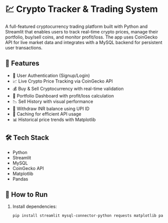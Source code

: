 # 💹 Crypto Tracker & Trading System

A full-featured cryptocurrency trading platform built with Python and Streamlit that enables users to track real-time crypto prices, manage their portfolio, buy/sell coins, and monitor profit/loss. The app uses CoinGecko API for live market data and integrates with a MySQL backend for persistent user transactions.

## 🧠 Features
- 🔐 User Authentication (Signup/Login)
- 📈 Live Crypto Price Tracking via CoinGecko API
- 💰 Buy & Sell Cryptocurrency with real-time validation
- 🧾 Portfolio Dashboard with profit/loss calculation
- 📉 Sell History with visual performance
- 💸 Withdraw INR balance using UPI ID
- 🎯 Caching for efficient API usage
- 📊 Historical price trends with Matplotlib

## 🛠 Tech Stack
- Python
- Streamlit
- MySQL
- CoinGecko API
- Matplotlib
- Pandas

## 🚀 How to Run
1. Install dependencies:
   ```bash
   pip install streamlit mysql-connector-python requests matplotlib pandas
